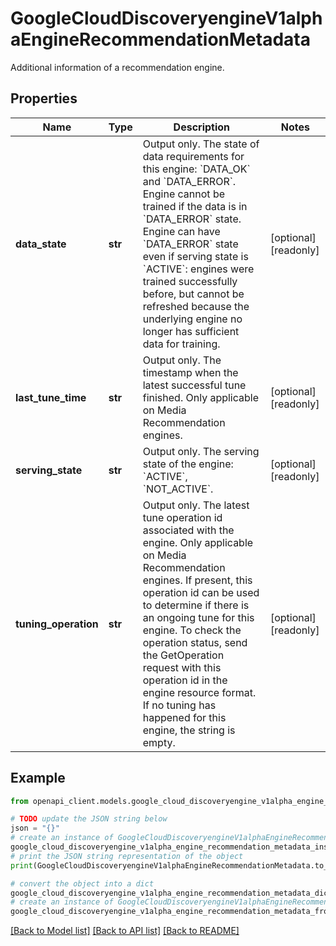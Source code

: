 # GoogleCloudDiscoveryengineV1alphaEngineRecommendationMetadata

Additional information of a recommendation engine.

## Properties

Name | Type | Description | Notes
------------ | ------------- | ------------- | -------------
**data_state** | **str** | Output only. The state of data requirements for this engine: &#x60;DATA_OK&#x60; and &#x60;DATA_ERROR&#x60;. Engine cannot be trained if the data is in &#x60;DATA_ERROR&#x60; state. Engine can have &#x60;DATA_ERROR&#x60; state even if serving state is &#x60;ACTIVE&#x60;: engines were trained successfully before, but cannot be refreshed because the underlying engine no longer has sufficient data for training. | [optional] [readonly] 
**last_tune_time** | **str** | Output only. The timestamp when the latest successful tune finished. Only applicable on Media Recommendation engines. | [optional] [readonly] 
**serving_state** | **str** | Output only. The serving state of the engine: &#x60;ACTIVE&#x60;, &#x60;NOT_ACTIVE&#x60;. | [optional] [readonly] 
**tuning_operation** | **str** | Output only. The latest tune operation id associated with the engine. Only applicable on Media Recommendation engines. If present, this operation id can be used to determine if there is an ongoing tune for this engine. To check the operation status, send the GetOperation request with this operation id in the engine resource format. If no tuning has happened for this engine, the string is empty. | [optional] [readonly] 

## Example

```python
from openapi_client.models.google_cloud_discoveryengine_v1alpha_engine_recommendation_metadata import GoogleCloudDiscoveryengineV1alphaEngineRecommendationMetadata

# TODO update the JSON string below
json = "{}"
# create an instance of GoogleCloudDiscoveryengineV1alphaEngineRecommendationMetadata from a JSON string
google_cloud_discoveryengine_v1alpha_engine_recommendation_metadata_instance = GoogleCloudDiscoveryengineV1alphaEngineRecommendationMetadata.from_json(json)
# print the JSON string representation of the object
print(GoogleCloudDiscoveryengineV1alphaEngineRecommendationMetadata.to_json())

# convert the object into a dict
google_cloud_discoveryengine_v1alpha_engine_recommendation_metadata_dict = google_cloud_discoveryengine_v1alpha_engine_recommendation_metadata_instance.to_dict()
# create an instance of GoogleCloudDiscoveryengineV1alphaEngineRecommendationMetadata from a dict
google_cloud_discoveryengine_v1alpha_engine_recommendation_metadata_from_dict = GoogleCloudDiscoveryengineV1alphaEngineRecommendationMetadata.from_dict(google_cloud_discoveryengine_v1alpha_engine_recommendation_metadata_dict)
```
[[Back to Model list]](../README.md#documentation-for-models) [[Back to API list]](../README.md#documentation-for-api-endpoints) [[Back to README]](../README.md)


